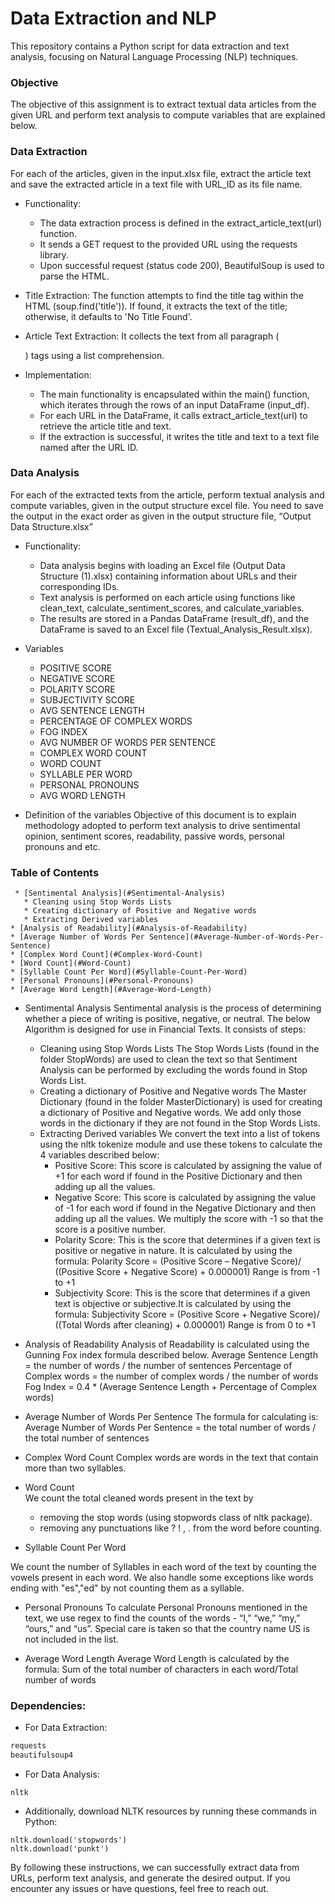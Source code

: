# Data Extraction and NLP

This repository contains a Python script for data extraction and text analysis, focusing on Natural Language Processing (NLP) techniques.

### Objective

The objective of this assignment is to extract textual data articles from the given URL and perform text analysis to compute variables that are explained below.


### Data Extraction

For each of the articles, given in the input.xlsx file, extract the article text and save the extracted article in a text file with URL_ID as its file name.

* Functionality:
  * The data extraction process is defined in the extract_article_text(url) function.
  * It sends a GET request to the provided URL using the requests library.
  * Upon successful request (status code 200), BeautifulSoup is used to parse the HTML.
    
* Title Extraction: The function attempts to find the title tag within the HTML (soup.find('title')). If found, it extracts the text of the title; otherwise, it defaults to 'No Title Found'.
  
* Article Text Extraction: It collects the text from all paragraph (<p>) tags using a list comprehension.
  
* Implementation:
  * The main functionality is encapsulated within the main() function, which iterates through the rows of an input DataFrame (input_df).
  * For each URL in the DataFrame, it calls extract_article_text(url) to retrieve the article title and text.
  * If the extraction is successful, it writes the title and text to a text file named after the URL ID.
  
### Data Analysis

For each of the extracted texts from the article, perform textual analysis and compute variables, given in the output structure excel file. You need to save the output in the exact order as given in the output structure file, “Output Data Structure.xlsx”

* Functionality:
  * Data analysis begins with loading an Excel file (Output Data Structure (1).xlsx) containing information about URLs and their corresponding IDs.
  * Text analysis is performed on each article using functions like clean_text, calculate_sentiment_scores, and calculate_variables.
  * The results are stored in a Pandas DataFrame (result_df), and the DataFrame is saved to an Excel file (Textual_Analysis_Result.xlsx).

* Variables
   * POSITIVE SCORE
   * NEGATIVE SCORE
   * POLARITY SCORE
   * SUBJECTIVITY SCORE
   * AVG SENTENCE LENGTH
   * PERCENTAGE OF COMPLEX WORDS
   * FOG INDEX
   * AVG NUMBER OF WORDS PER SENTENCE
   * COMPLEX WORD COUNT
   * WORD COUNT
   * SYLLABLE PER WORD
   * PERSONAL PRONOUNS
   * AVG WORD LENGTH

* Definition of the variables
Objective of this document is to explain methodology adopted to perform text analysis to drive sentimental opinion, sentiment scores, readability, passive words, personal pronouns
and etc.

### Table of Contents
     * [Sentimental Analysis](#Sentimental-Analysis)
       * Cleaning using Stop Words Lists 
       * Creating dictionary of Positive and Negative words 
       * Extracting Derived variables 
    * [Analysis of Readability](#Analysis-of-Readability)
    * [Average Number of Words Per Sentence](#Average-Number-of-Words-Per-Sentence)
    * [Complex Word Count](#Complex-Word-Count)
    * [Word Count](#Word-Count) 
    * [Syllable Count Per Word](#Syllable-Count-Per-Word)
    * [Personal Pronouns](#Personal-Pronouns) 
    * [Average Word Length](#Average-Word-Length)
  
  * Sentimental Analysis
Sentimental analysis is the process of determining whether a piece of writing is positive, negative, or neutral. The below Algorithm is designed for use in Financial Texts. It consists
of steps:
    * Cleaning using Stop Words Lists
The Stop Words Lists (found in the folder StopWords) are used to clean the text so that Sentiment Analysis can be performed by excluding the words found in Stop Words List.
    * Creating a dictionary of Positive and Negative words
The Master Dictionary (found in the folder MasterDictionary) is used for creating a dictionary of Positive and Negative words. We add only those words in the dictionary if they
are not found in the Stop Words Lists.
    * Extracting Derived variables
We convert the text into a list of tokens using the nltk tokenize module and use these tokens to calculate the 4 variables described below:
       * Positive Score: This score is calculated by assigning the value of +1 for each word if found in the Positive Dictionary and then adding up all the values.
       * Negative Score: This score is calculated by assigning the value of -1 for each word if found in the Negative Dictionary and then adding up all the values. We multiply the score with -1 so that the score is a positive number.
       * Polarity Score: This is the score that determines if a given text is positive or negative in nature. It is calculated by using the formula:
Polarity Score = (Positive Score – Negative Score)/ ((Positive Score + Negative Score) + 0.000001) Range is from -1 to +1
       * Subjectivity Score: This is the score that determines if a given text is objective or subjective.It is calculated by using the formula:
Subjectivity Score = (Positive Score + Negative Score)/ ((Total Words after cleaning) + 0.000001) Range is from 0 to +1

  * Analysis of Readability
Analysis of Readability is calculated using the Gunning Fox index formula described below.
Average Sentence Length = the number of words / the number of sentences Percentage of Complex words = the number of complex words / the number of words
Fog Index = 0.4 * (Average Sentence Length + Percentage of Complex words)

  * Average Number of Words Per Sentence
The formula for calculating is:
Average Number of Words Per Sentence = the total number of words / the total number of sentences

  * Complex Word Count
Complex words are words in the text that contain more than two syllables.

  * Word Count  
We count the total cleaned words present in the text by
    * removing the stop words (using stopwords class of nltk package).
    *  removing any punctuations like ? ! , . from the word before counting.

  * Syllable Count Per Word

We count the number of Syllables in each word of the text by counting the vowels present in each word. We also handle some exceptions like words ending with &quot;es&quot;,&quot;ed&quot; by not counting them as a syllable.

  * Personal Pronouns
To calculate Personal Pronouns mentioned in the text, we use regex to find the counts of the words - “I,” “we,” “my,” “ours,” and “us”. Special care is taken so that the country name US
is not included in the list.

  * Average Word Length
Average Word Length is calculated by the formula: Sum of the total number of characters in each word/Total number of words

### Dependencies:

* For Data Extraction:
```Python
requests
beautifulsoup4
```

* For Data Analysis:
```pandas
nltk
```

* Additionally, download NLTK resources by running these commands in Python:

```import nltk
nltk.download('stopwords')
nltk.download('punkt')
```

By following these instructions, we can successfully extract data from URLs, perform text analysis, and generate the desired output. If you encounter any issues or have questions, feel free to reach out.

